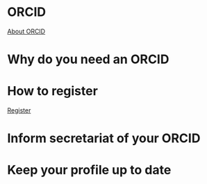 # ORCID
[About ORCID](https://orcid.org/about/what-is-orcid/mission)

# Why do you need an ORCID

# How to register
[Register](https://orcid.org/register)

# Inform secretariat of your ORCID

# Keep your profile up to date
